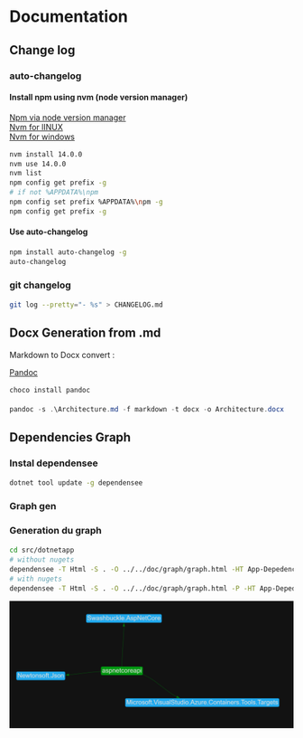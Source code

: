 # Documentation

## Change log

### auto-changelog

#### Install npm using nvm (node version manager)

[Npm via node version manager](https://docs.npmjs.com/downloading-and-installing-node-js-and-npm#using-a-node-version-manager-to-install-nodejs-and-npm)  
[Nvm for lINUX](https://github.com/nvm-sh/nvm)  
[Nvm for windows](https://github.com/coreybutler/nvm-windows)

```sh
nvm install 14.0.0
nvm use 14.0.0
nvm list
npm config get prefix -g
# if not %APPDATA%\npm
npm config set prefix %APPDATA%\npm -g
npm config get prefix -g
```

#### Use auto-changelog

```sh
npm install auto-changelog -g 
auto-changelog
```

### git changelog

```sh
git log --pretty="- %s" > CHANGELOG.md
```

## Docx Generation from .md

Markdown to Docx convert :

[Pandoc](https://pandoc.org/)  

```powershell
choco install pandoc

pandoc -s .\Architecture.md -f markdown -t docx -o Architecture.docx
```

## Dependencies Graph

### Instal dependensee

```sh
dotnet tool update -g dependensee
```

### Graph gen

### Generation du graph

```sh
cd src/dotnetapp
# without nugets
dependensee -T Html -S . -O ../../doc/graph/graph.html -HT App-Depedencies
# with nugets
dependensee -T Html -S . -O ../../doc/graph/graph.html -P -HT App-Depedencies
```

![dependensee graph](image/dependensee.PNG)
